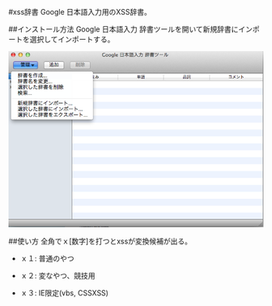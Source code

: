 #xss辞書
Google 日本語入力用のXSS辞書。

##インストール方法
Google 日本語入力 辞書ツールを開いて新規辞書にインポートを選択してインポートする。

![image](./screenshot.png)

##使い方
全角でｘ[数字]を打つとxssが変換候補が出る。

- ｘ１: 普通のやつ

- ｘ２: 変なやつ、競技用

- ｘ３: IE限定(vbs, CSSXSS)
